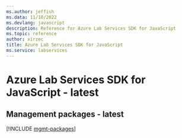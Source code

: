```yaml
---
ms.author: jeffish
ms.data: 11/10/2022
ms.devlang: javascript
description: Reference for Azure Lab Services SDK for JavaScript
ms.topic: reference
author: xirzec
title: Azure Lab Services SDK for JavaScript
ms.service: labservices
---
```

# Azure Lab Services SDK for JavaScript - latest

## Management packages - latest
[!INCLUDE [mgmt-packages](lab-services-mgmt-index.md)]